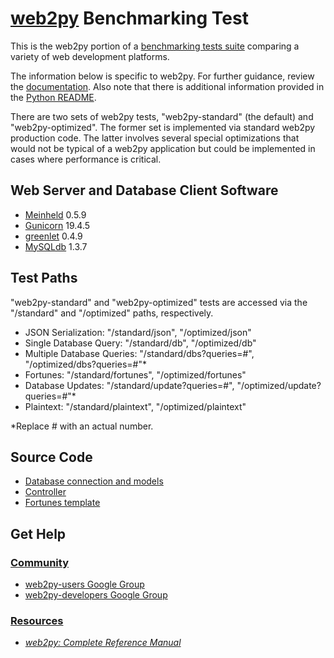 # [web2py](http://www.web2py.com/) Benchmarking Test

This is the web2py portion of a [benchmarking tests suite](../../)
comparing a variety of web development platforms.

The information below is specific to web2py. For further guidance,
review the [documentation](https://github.com/TechEmpower/FrameworkBenchmarks/wiki).
Also note that there is additional information provided in
the [Python README](../).

There are two sets of web2py tests, "web2py-standard" (the default) and "web2py-optimized". The former set is implemented via standard web2py production code. The latter involves several special optimizations that would not be typical of a web2py application but could be implemented in cases where performance is critical.

## Web Server and Database Client Software

* [Meinheld](http://meinheld.org/) 0.5.9
* [Gunicorn](http://gunicorn.org/) 19.4.5
* [greenlet](http://greenlet.readthedocs.io/en/latest/) 0.4.9
* [MySQLdb](https://mysqlclient.readthedocs.io/en/latest/) 1.3.7

## Test Paths

"web2py-standard" and "web2py-optimized" tests are accessed via the "/standard" and "/optimized" paths, respectively.

* JSON Serialization: "/standard/json", "/optimized/json"
* Single Database Query: "/standard/db", "/optimized/db"
* Multiple Database Queries: "/standard/dbs?queries=#", "/optimized/dbs?queries=#"*
* Fortunes: "/standard/fortunes", "/optimized/fortunes"
* Database Updates: "/standard/update?queries=#", "/optimized/update?queries=#"*
* Plaintext: "/standard/plaintext", "/optimized/plaintext"

*Replace # with an actual number.

## Source Code

* [Database connection and models](app/standard/modules/database.py)
* [Controller](app/standard/modules/controller.py)
* [Fortunes template](app/standard/views/fortune.html)

## Get Help

### [Community](http://web2py.com/init/default/documentation)

* [web2py-users Google Group](https://groups.google.com/forum/#!forum/web2py)
* [web2py-developers Google Group](https://groups.google.com/forum/#!forum/web2py-developers)

### [Resources](http://web2py.com/init/default/documentation)

* [*web2py: Complete Reference Manual*](http://web2py.com/book)
